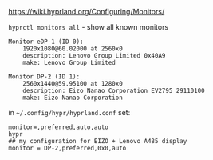 https://wiki.hyprland.org/Configuring/Monitors/

`hyprctl monitors all` - show all known monitors

```
Monitor eDP-1 (ID 0):
	1920x1080@60.02000 at 2560x0
	description: Lenovo Group Limited 0x40A9
	make: Lenovo Group Limited

Monitor DP-2 (ID 1):
	2560x1440@59.95100 at 1280x0
	description: Eizo Nanao Corporation EV2795 29110100
	make: Eizo Nanao Corporation
```

in `~/.config/hypr/hyprland.conf` set:

```
monitor=,preferred,auto,auto
hypr
## my configuration for EIZO + Lenovo A485 display
monitor = DP-2,preferred,0x0,auto
```
